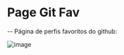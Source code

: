 # Page Git Fav

-- Página de perfis favoritos do github:

![image](https://github.com/AnaysaLopes/GitFavs/assets/153683976/63ea28d1-8ab0-451d-b396-e1ad5322dc1b)

